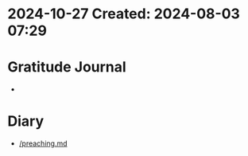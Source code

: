 # 2024-10-27 Created: 2024-08-03 07:29

# Gratitude Journal 

- 

# Diary 

-  [/preaching.md](/preaching.md) 
